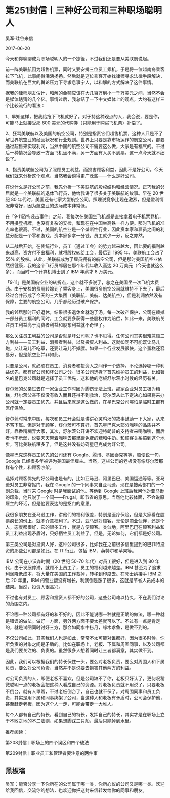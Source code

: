 # 第251封信丨三种好公司和三种职场聪明人

吴军·硅谷来信

2017-06-20

今天和你聊聊成为职场聪明人的一个捷径，不过我们还是要从美联航说起。

前一阵美联航因为超售机票，同时又要安排三位员工乘机，于是将一位越南裔乘客拉下飞机，此事闹得沸沸扬扬。然后就是这位乘客开始找律师寻求法律手段解决，而美联航在巨大的舆论压力下寻求息事宁人，以和解的方式解决了这件事情。

据我的律师朋友估计，和解的金额应该在大几百万到小一千万美元之间，当然不会是媒体瞎猜的几个亿。事情过后，我总结了一下中文媒体上的观点，大约有这样三个比较流行的看法：

1、早知这样，把我给拖下飞机就好了。对于持这种观点的人，我会说，要是你，可能马上就接受那 800 美元的代购券（只能用于购买飞机票）补偿了。

2、狂骂美联航以及美国的航空公司，特别是指责它们超售机票，这种人只是不了解世界航空业的经营状况和行业规则。世界上只要是靠市场运作的航空公司，都要通过超售来实现利润，当然中国的航空公司不需要这么做，大家是有福气的。不过后一种情况会导致一方面飞机坐不满，另一方面有人买不到票。这一点今天就不细说了。

3、指责美联航公司为了照顾员工利益，而损害顾客利益，因此不是好公司。今天我们就来分析这个观点，当然我会谈得更广泛些——什么是好公司。

在说什么是好公司之前，我先分析一下美联航的股权结构和经营情况。正巧我的邻居就是一个美联航的退休飞行员，他给我讲了很多关于美联航的故事。早在 20 世纪 80 年代时，美国还有七家大型航空公司，照理说竞争比现在激烈，但是盈利情况非常好，因为航空业的边际成本非常低。

在「9·11恐怖袭击事件」之前，我每次在美国坐飞机都是直接拿着电子机票登机，不用换登机牌，也没有复杂的安检，和现在在中国坐高铁一样方便。那时飞机的准点率也很高。不过，美国的航空业是一个垄断性行业，因此资本家和雇员之间的利益分配是一个零和游戏，资本家多拿一分钱，员工就少一分，反之亦然。

从二战后开始，在传统行业，员工（通过工会）的势力越来越大，因此要的福利越来越高，资方付不出福利，就将股权转给工会，最后到 1995 年，美联航工会占了 55% 的股权。从此，美联航成为了雇员拥有的航空公司，但是那时美国航空业依然很健康，我的这个飞行员邻居在那个年代年收入高达 20 万美元（今天也就这么多），而当时一个计算机博士到了 IBM 年薪才 8 万美元。

「9·11」是美国航空业的转折点，这个就不多说了，总之在美国坐一次飞机太费劲。由于安检的费用转嫁到了乘客身上，美国很多航空公司就维持不下去了，最后经过合并形成了今天的三大集团（美联航、美航、达美航空），但是利润依然没有保障，主要的航空公司，几乎都经历过破产保护。

我的邻居那时正好退休，结果很多退休金就泡了汤。每一次破产保护，公司在赖掉一部分员工福利的同时，工会就要多获得一些股权作为赔偿，如此一来，美联航关注员工利益高于消费者利益和股东利益就不奇怪了。

那么关注员工利益的公司是否就是坏公司呢？也不见得。任何公司其实很难兼顾三方利益——员工利益、消费者利益，以及投资人利益。这就如同不可能既让马儿跑，又让马儿不吃草，还要让马儿不掉膘。如果一个行业发展很快，这个蛋糕还容易分，但是航空业并非如此。

只要是公司，就必须在员工、消费者和投资人之间作一个选择。不论选择哪一种利益优先，都有好公司和坏公司之分。很多公司选择了首先维护员工的利益，比如著名的星巴克公司就是选择了员工优先，这和他的老板舒尔茨小时候的经历有关。

舒尔茨的父亲过去在一家企业工作时因为脚伤无法上班，那家企业对员工极为糟糕，舒尔茨父亲不仅没有收入而且还得不到救治，舒尔茨从此下定决心如果将来办公司就一定要员工优先，并且后来就是这么做的，在星巴克公司哪怕是临时工都有医疗保险。

舒尔茨时常来中国，每次和员工开会就是讲讲心灵鸡汤的故事鼓励一下大家，从来不骂下属。但是对于顾客，舒尔茨可不算好，首先星巴克大部分咖啡的品质并不好，靠香精糊弄大家，其次，舒尔茨公开讲不欢迎特朗普的支持者来喝咖啡，而后者也不示弱，说要天天带着咖啡去那里蹭免费的糖和牛奶。和顾客关系搞到这个地步，可比美联航糟多了，但是这并没有妨碍星巴克成为好公司。

像星巴克这样员工优先的公司还有 Google、腾讯、基因泰克等等，顺便说一句，Google 已经很多年被评为美国最佳雇主。当然，这些公司的老板没有像舒尔茨那样有个性，和顾客吵架。

选择对顾客优先的好公司也是有的，比如亚马逊、阿里巴巴、美国运通等等。亚马逊对员工非常抠门，我在 Google 的一个同事来自亚马逊，现在是搜索部门的一个副总裁，当时来 Google 时是我面试的他。等他到 Google 上班后我问他对亚马逊的印象，他只说了一个词——Frugal，即节省的意思。当然他比较体面，不会说原雇主的坏话，但是他要表达的是抠门的意思。

我很多朋友在亚马逊工作，讲他们的福利很差，特别是医疗保险，但是大家看在股票疯长的份上，就不介意福利了。不过，亚马逊对顾客，无论是商业伙伴，还是个人，态度都很好，它的很多工作，就是方便顾客。类似地，阿里巴巴在顾客利益和员工利益出现矛盾时，只好牺牲员工利益了。但是，无论如何，它们都是好公司。

第三类公司是对投资人好，这种公司很多，比如我在之前很多信里提到的巴菲特投资的那些公司都是如此。在 IT 行业，包括 IBM、英特尔和苹果等。

IBM 公司在小沃森时期（20 世纪 50-70 年代）对员工很好，但是进入到 80 年代，由于发展停滞，就顾不上员工了，员工的福利越来越差。IBM 甚至为了追求利润降低成本，将大量在美国的工作裁掉，转移到印度去。在郭士纳接手 IBM 之后 20 年里，IBM 的营业额没有增长，利润倒是涨了很多，这就是节省人员成本的结果。当然，投资人很高兴。

不过也有对员工、顾客和投资人都不好的公司，这些公司难以持久，不在我们讨论的范围之内。

不论哪一种公司都有好的和不好的，因此不能说哪一种就是正确的做法，哪一种就是错误的做法。做好一方面，另外两方面不要太差就可以了。不过有一点是肯定的，就是试图同时讨好三方，那会如同水中捞月，缘木求鱼，是做不到的。

不仅公司如此，其实我们人也是如此，常常不太可能对谁都好，因为很多时候，你所负责的对象之间是矛盾的。比如在职场上，老板、下属和周围同事，以及公司都是我们要关注的、负责的。虽然很多人想着同时让三者都满意，其实做不到。

因此，我们可以根据我们的特长保住一头，要么对老板负责，要么对周围人和下属负责，要么对公司负责，当然并不是说要去损害其他两方的利益。

对公司负责的人，即便老板不喜欢，但是公司缺不了你，老板只好认了，更何况稍微聪明一点的老板会把这种人看成自己的资源。对老板负责就不用说了，只要老板不倒台，就有人罩着，不过老板倒台了，自己也就不保了。对周围同事和员工负责，其实是用下属和同事绑架了公司，当这种人和老板有矛盾时，公司会保护他，甚至赶走老板，因为这个人一走，可能会带走一大堆人。

每个人都有自己的特长，看到自己的特长，发挥自己的特长，其实才是在职场上立于不败之地的不二法则，如果想脚踩三只船，最后只能掉到水里。

推荐阅读：

第208封信丨职场上的四个误区和四个破法

第209封信丨职业员工和管理者要注意的两件事

## 黑板墙

吴军：能否分享一下你所在的公司属于哪一类，你所心仪的公司又是哪一类。欢迎给我回信，交流你的想法，也欢迎你把这封来信转发给你的同事和朋友。
